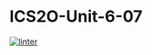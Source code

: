 # ICS2O-Unit-6-07
 [![linter](https://github.com/Huzaifa-Khalid2/ICS2O-Unit-6-07/workflows/linter/badge.svg)](https://github.com/marketplace/actions/super-linter)   
